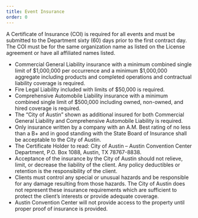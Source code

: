```yaml
---
title: Event Insurance
order: 0
---
```


A Certificate of Insurance (COI) is required for all events and must be submitted to the Department sixty (60) days prior to the first contract day. The COI must be for the same organization name as listed on the License agreement or have all affiliated names listed.      

- Commercial General Liability insurance with a minimum combined single limit of $1,000,000 per occurrence and a minimum $1,000,000 aggregate including products and completed operations and contractual liability coverage is required.
- Fire Legal Liability included with limits of $50,000 is required.
- Comprehensive Automobile Liability insurance with a minimum combined single limit of $500,000 including owned, non-owned, and hired coverage is required.
- The “City of Austin” shown as additional insured for both Commercial General Liability and Comprehensive Automobile Liability is required.
- Only insurance written by a company with an A.M. Best rating of no less than a B+ and in good standing with the State Board of Insurance shall be acceptable to the City of Austin.
- The Certificate Holder to read: City of Austin – Austin Convention Center Department, P.O. Box 1088, Austin, TX 78767-8838.
- Acceptance of the insurance by the City of Austin should not relieve, limit, or decrease the liability of the client. Any policy deductibles or retention is the responsibility of the client.
- Clients must control any special or unusual hazards and be responsible for any damage resulting from those hazards. The City of Austin does not represent these insurance requirements which are sufficient to protect the client’s interests or provide adequate coverage.
- Austin Convention Center will not provide access to the property until proper proof of insurance is provided.
